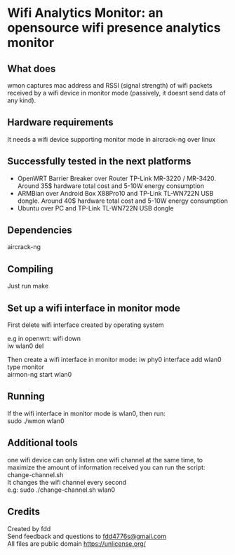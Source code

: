 # Wifi Analytics Monitor: an opensource wifi presence analytics monitor

## What does

wmon captures mac address and RSSI (signal strength) of wifi packets received by a wifi device in monitor mode (passively, it doesnt send data of any kind).

## Hardware requirements

It needs a wifi device supporting monitor mode in aircrack-ng over linux

## Successfully tested in the next platforms

- OpenWRT Barrier Breaker over Router TP-Link MR-3220 / MR-3420. Around 35$ hardware total cost and 5-10W energy consumption  
- ARMBian over Android Box X88Pro10 and TP-Link TL-WN722N USB dongle. Around 40$ hardware total cost and 5-10W energy consumption  
- Ubuntu over PC and TP-Link TL-WN722N USB dongle  

## Dependencies

aircrack-ng

## Compiling

Just run make

## Set up a wifi interface in monitor mode

First delete wifi interface created by operating system

e.g in openwrt: 
	wifi down  
	iw wlan0 del

Then create a wifi interface in monitor mode:
	iw phy0 interface add wlan0 type monitor  
	airmon-ng start wlan0

## Running

If the wifi interface in monitor mode is wlan0, then run:  
sudo ./wmon wlan0  

## Additional tools

one wifi device can only listen one wifi channel at the same time, to maximize the amount of information received you can run the script: change-channel.sh  
It changes the wifi channel every second  
e.g: sudo ./change-channel.sh wlan0

## Credits

Created by fdd  
Send feedback and questions to fdd4776s@gmail.com  
All files are public domain https://unlicense.org/
